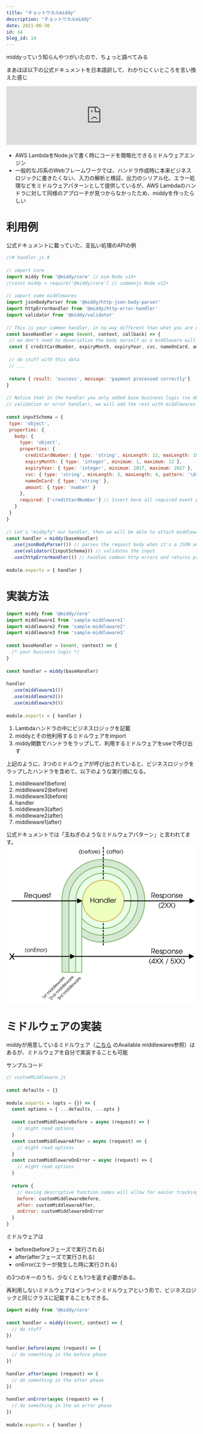 ```yaml
---
title: "チョットワカルmiddy"
description: "チョットワカルmiddy"
date: 2021-06-30
id: 14
blog_id: 14
---
```

middyっていう知らんやつがいたので、ちょっと調べてみる

まあほぼ以下の公式ドキュメントを日本語訳して、わかりにくいところを言い換えた感じ

<iframe 
  class="hatenablogcard" 
  style="width:100%;height:155px;max-width:680px;"
  src="https://hatenablog-parts.com/embed?url=https://middy.js.org/" 
  width="300" height="150" frameborder="0" scrolling="no">
</iframe>

- AWS LambdaをNode.jsで書く時にコードを簡略化できるミドルウェアエンジン
- 一般的なJS系のWebフレームワークでは、ハンドラ作成時に本来ビジネスロジックに書きたくない、入力の解析と検証、出力のシリアル化、エラー処理などをミドルウェアパターンとして提供しているが、AWS Lambdaのハンドラに対して同様のアプローチが見つからなかったため、middyを作ったらしい

# 利用例

公式ドキュメントに載っていた、支払い処理のAPIの例

```jsx
//# handler.js #

// import core
import middy from '@middy/core' // esm Node v14+
//const middy = require('@middy/core') // commonjs Node v12+

// import some middlewares
import jsonBodyParser from '@middy/http-json-body-parser'
import httpErrorHandler from '@middy/http-error-handler'
import validator from '@middy/validator'

// This is your common handler, in no way different than what you are used to doing every day in AWS Lambda
const baseHandler = async (event, context, callback) => {
 // we don't need to deserialize the body ourself as a middleware will be used to do that
 const { creditCardNumber, expiryMonth, expiryYear, cvc, nameOnCard, amount } = event.body

 // do stuff with this data
 // ...

 return { result: 'success', message: 'payment processed correctly'}
}

// Notice that in the handler you only added base business logic (no deserialization,
// validation or error handler), we will add the rest with middlewares

const inputSchema = {
 type: 'object',
 properties: {
   body: {
     type: 'object',
     properties: {
       creditCardNumber: { type: 'string', minLength: 12, maxLength: 19, pattern: '\d+' },
       expiryMonth: { type: 'integer', minimum: 1, maximum: 12 },
       expiryYear: { type: 'integer', minimum: 2017, maximum: 2027 },
       cvc: { type: 'string', minLength: 3, maxLength: 4, pattern: '\d+' },
       nameOnCard: { type: 'string' },
       amount: { type: 'number' }
     },
     required: ['creditCardNumber'] // Insert here all required event properties
   }
 }
}

// Let's "middyfy" our handler, then we will be able to attach middlewares to it
const handler = middy(baseHandler)
  .use(jsonBodyParser()) // parses the request body when it's a JSON and converts it to an object
  .use(validator({inputSchema})) // validates the input
  .use(httpErrorHandler()) // handles common http errors and returns proper responses

module.exports = { handler }
```

# 実装方法

```jsx
import middy from '@middy/core'
import middleware1 from 'sample-middleware1'
import middleware2 from 'sample-middleware2'
import middleware3 from 'sample-middleware3'

const baseHandler = (event, context) => {
  /* your business logic */
}

const handler = middy(baseHandler)

handler
  .use(middleware1())
  .use(middleware2())
  .use(middleware3())

module.exports = { handler }
```

1. Lambdaハンドラの中にビジネスロジックを記載
2. middyとその他利用するミドルウェアをimport
3. middy関数でハンドラをラップして、利用するミドルウェアをuseで呼び出す

上記のように、3つのミドルウェアが呼び出されていると、ビジネスロジックをラップしたハンドラを含めて、以下のような実行順になる。

1. middleware1(before)
2. middleware2(before)
3. middleware3(before)
4. handler
5. middleware3(after)
6. middleware2(after)
7. middleware1(after)

公式ドキュメントでは「玉ねぎのようなミドルウェアパターン」と言われてます。  
![middy_onion](./middy_onion.PNG)

# ミドルウェアの実装

middyが用意しているミドルウェア（[こちら](https://middy.js.org/) のAvailable middlewares参照）はあるが、ミドルウェアを自分で実装することも可能

サンプルコード

```jsx
// customMiddleware.js

const defaults = {}

module.exports = (opts = {}) => {
  const options = { ...defaults, ...opts }

  const customMiddlewareBefore = async (request) => {
    // might read options
  }
  const customMiddlewareAfter = async (request) => {
    // might read options 
  }
  const customMiddlewareOnError = async (request) => {
    // might read options
  }
  
  return {
    // Having descriptive function names will allow for easier tracking of perormance bottlenecks using @middy/core/profiler
    before: customMiddlewareBefore,
    after: customMiddlewareAfter,
    onError: customMiddlewareOnError
  }
}
```

ミドルウェアは

- before(beforeフェーズで実行される)
- after(afterフェーズで実行される)
- onError(エラーが発生した時に実行される)

の3つのキーのうち、少なくとも1つを返す必要がある。

再利用しないミドルウェアはインラインミドルウェアという形で、ビジネスロジックと同じクラスに記載することもできる。

```jsx
import middy from '@middy/core'

const handler = middy((event, context) => {
  // do stuff
})

handler.before(async (request) => {
  // do something in the before phase
})

handler.after(async (request) => {
  // do something in the after phase
})

handler.onError(async (request) => {
  // do something in the on error phase
})

module.exports = { handler }
```